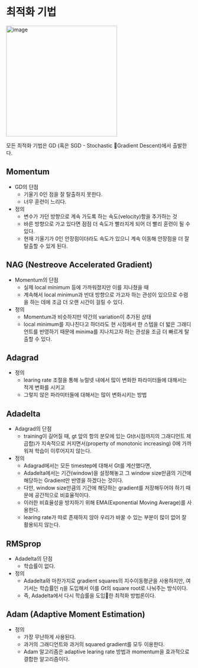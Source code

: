 # 최적화 기법
<img width="300" alt="image" src="https://github.com/scottXchoo/Deep_Learning_Deep_Dive/assets/107841492/ddc3f9c9-dc21-4c54-89fc-b0c1722ef2fd">

모든 최적화 기법은 GD (혹은 SGD - Stochastic Gradient Descent)에서 출발한다.

## Momentum
- GD의 단점
  - 기울기 0인 점을 잘 탈출하지 못한다.
  - 너무 훈련이 느리다.
- 정의
  - 변수가 가던 방향으로 계속 가도록 하는 속도(velocity)항을 추가하는 것
  - 바른 방향으로 가고 있다면 점점 더 속도가 빨라지게 되어 더 빨리 훈련이 될 수 있다.
  - 현재 기울기가 0인 안장점이더라도 속도가 있으니 계속 이동해 안장점을 더 잘 탈출할 수 있게 된다.

## NAG (Nestreove Accelerated Gradient)
- Momentum의 단점
  - 실제 local minimum 등에 가까워졌지만 이를 지나쳤을 때
  - 계속해서 local minimun과 반대 방향으로 가고자 하는 관성이 있으므로 수렴을 하는 데에 조금 더 오랜 시간이 걸릴 수 있다.
- 정의
  - Momentum과 비슷하지만 약간의 variation이 추가된 상태
  - local minimum를 지나친다고 하더라도 현 시점에서 한 스텝을 더 밟은 그래디언트를 반영하기 때문에 minima를 지나치고자 하는 관성을 조금 더 빠르게 탈출할 수 있다.

## Adagrad
- 정의
  - learing rate 조절을 통해 뉴럴넷 내에서 많이 변화한 파라미터들에 대해서는 적게 변화를 시키고
  - 그렇지 않은 파라미터들에 대해서는 많이 변화시키는 방법

## Adadelta
- Adagrad의 단점
  - training이 길어질 때, gt 앞의 항의 분모에 있는 Gt(t시점까지의 그래디언트 제곱합)가 지속적으로 커지면서(property of monotonic increasing) 0에 가까워져 학습이 이루어지지 않는다.
- 정의
  - Adagrad에서는 모든 timestep에 대해서 Gt를 계산했다면,
  - Adadelta에서는 기간(window)을 설정해놓고 그 window size만큼의 기간에 해당하는 Gradient만 반영을 하겠다는 것이다.
  - 다만, window size만큼의 기간에 해당하는 gradient를 저장해두어야 하기 때문에 공간적으로 비효율적이다.
  - 이러한 비효율성을 방지하기 위해 EMA(Exponential Moving Average)를 사용한다.
  - learing rate가 따로 존재하지 않아 우리가 바꿀 수 있는 부분이 많이 없어 잘 활용되지 않는다.

## RMSprop
- Adadelta의 단점
  - 학습률이 없다.
- 정의
  - Adadelta와 마찬가지로 gradient squares의 지수이동평균을 사용하지만, 여기서는 학습률인 η을 도입해서 이를 Gt의 square root로 나눠주는 방식이다.
  - 즉, Adadelta에서 다시 학습률을 도입한 최적화 방법론이다.

## Adam (Adaptive Moment Estimation)
- 정의
  - 가장 무난하게 사용된다.
  - 과거의 그래디언트와 과거의 squared gradient를 모두 이용한다.
  - Adam 알고리즘은 adaptive learing rate 방법과 momentum을 효과적으로 결합한 알고리즘이다.
